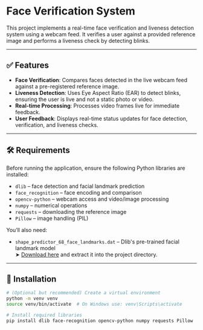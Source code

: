 # Face Verification System

This project implements a real-time face verification and liveness detection system using a webcam feed. It verifies a user against a provided reference image and performs a liveness check by detecting blinks.

---

## ✅ Features

- **Face Verification**: Compares faces detected in the live webcam feed against a pre-registered reference image.
- **Liveness Detection**: Uses Eye Aspect Ratio (EAR) to detect blinks, ensuring the user is live and not a static photo or video.
- **Real-time Processing**: Processes video frames live for immediate feedback.
- **User Feedback**: Displays real-time status updates for face detection, verification, and liveness checks.

---

## 🛠 Requirements

Before running the application, ensure the following Python libraries are installed:

- `dlib` – face detection and facial landmark prediction
- `face_recognition` – face encoding and comparison
- `opencv-python` – webcam access and video/image processing
- `numpy` – numerical operations
- `requests` – downloading the reference image
- `Pillow` – image handling (PIL)

You’ll also need:
- `shape_predictor_68_face_landmarks.dat` – Dlib's pre-trained facial landmark model  
  ➤ [Download here](http://dlib.net/files/shape_predictor_68_face_landmarks.dat.bz2) and extract it into the project directory.

---

## 🔧 Installation

```bash
# (Optional but recommended) Create a virtual environment
python -m venv venv
source venv/bin/activate  # On Windows use: venv\Scripts\activate

# Install required libraries
pip install dlib face-recognition opencv-python numpy requests Pillow
